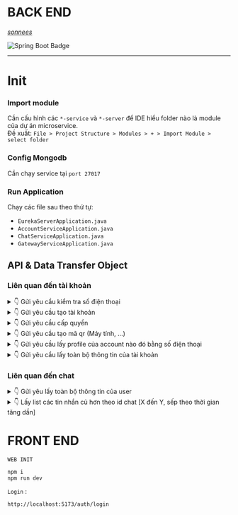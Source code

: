 # BACK END
*[sonnees](https://github.com/sonnees)* <br>

![Spring Boot Badge](https://img.shields.io/badge/Spring%20Boot-6DB33F?logo=springboot&logoColor=fff&style=for-the-badge)

<hr>


# Init
### Import module
Cần cấu hình các `*-service` và `*-server` để IDE hiểu folder nào là module của dự án microservice.  <br>
Đề xuất: `File > Project Structure > Modules > + > Import Module > select folder`

### Config Mongodb
Cần chạy service tại `port 27017` 

### Run Application
Chạy các file sau theo thứ tự: <br>
- `EurekaServerApplication.java` <br>
- `AccountServiceApplication.java` <br>
- `ChatServiceApplication.java` <br>
- `GatewayServiceApplication.java` <br>

## API & Data Transfer Object
### Liên quan đến tài khoản

<details>
  <summary>👇 Gửi yêu cầu kiểm tra số điện thoại </summary> <br>

`Method GET` : http://localhost:8081/api/auth/check-uniqueness-phone-number/{phoneNumber} <br>
```
http://localhost:8081/api/v1/auth/check-uniqueness-phone-number/0000000000
```
`Received` :
```
# Nếu không tồn tại tài khoản đã đăng ký bằng số điện thoại đó
HTTP 200

# Nếu tồn tại tài khoản đã đăng ký bằng số điện thoại đó
HTTP 409
{
    "userID": null,
    "userName": "Tú Anh",
    "gender": null,
    "birthday": null,
    "avatar": null,
    "background": null
}
```
</details>

<details>
  <summary>👇 Gửi yêu cầu tạo tài khoản </summary> 
  <hr>
  
`Method POST` : http://localhost:8081/api/v1/auth/register <br>
```
http://localhost:8081/api/v1/auth/register
```
`Body` :
```
{
    "phoneNumber":"0123456789",
    "password":"123",
    "userName":"Son nees",
    "gender":"true",
    "birthday":"2024-01-26",
    "role":"USER"
}
```  
`Received` :

```
# Thành công
HTTP 200
"success"

# Thất bại
HTTP 409
```

</details>

<details>
  <summary>👇 Gửi yêu cầu cấp quyền </summary> 
  <hr> 
  
`Method POST` : http://localhost:8081/api/v1/auth/authenticate <br>
```
http://localhost:8081/api/v1/auth/authenticate
```
`Body` :
```
{
    "phoneNumber":"0123456789",
    "password":"123"
}
```  
`Received` :
```
# Thành công
HTTP 200
"{một mã token}"

# Thất bại: do số điện thoại không đúng hoặc là do password không đúng
HTTP 401
```
</details>

<details>
  <summary>👇 Gửi yêu cầu tạo mã qr (Máy tính, ...) </summary> 
  <hr>

`Method GET` : http://localhost:8081/api/v1/auth/authenticate/qr-code <br>
```
http://localhost:8081/api/v1/auth/authenticate/qr-code
```
`Received` :
```
# Thành công
HTTP 200
"{một mã base64Image}"

# Thất bại:
HTTP 404 
```
</details>

<details>
  <summary>👇 Gửi yêu cầu lấy profile của account nào đó bằng số điện thoại </summary> 
  <hr>
  
`Method GET + TOKEN ` : http://localhost:8081/api/v1/account/profile/{phoneNumber} <br>
```
http://localhost:8081/api/v1/account/profile/0000000000
```
`Received` :
```
# Thành công (có account):
HTTP 200 OK
** Trường hợp xem thông tin của người khác: Có thể bị ẩn các thông tin theo cài đặt của người dùng
*** Ẩn năm sinh: Năm sinh về mặc định là 1900. Khi hiển thị ở frontend thì để **, không hiện 1900
*** Ẩn ngày tháng năm sinh: năm sinh nhận được là null
{
    "userID": "49a9768c-a2a8-4290-9653-5291b9718db1",
    "userName": "Tú Anh",
    "gender": true,
    "birthday": "2024-03-08T10:54:01.442+00:00",
    "avatar": "https://zalolite.s3.amazonaws.com/nam1.jpg",
    "background": "https://zalolite.s3.amazonaws.com/background1.jpg"
}

# Thất bại (Không tìm thấy account):
HTTP 404|500
```
</details>

<details>
  <summary>👇 Gửi yêu cầu lấy toàn bộ thông tin của tài khoản </summary> 
  <hr>

`Method GET + TOKEN` : http://localhost:8081/api/v1/account/info <br>
```
http://localhost:8081/api/v1/account/info
```

`Received` :
```
# Thành công (có account):
HTTP 200 OK
{info account}

# Thất bại (Không tìm thấy account từ token hoặc token lỗi):
HTTP 403
```
</details>

### Liên quan đến chat

<details>
  <summary>👇 Gửi yêu lấy toàn bộ thông tin của user </summary> <br>

`Method GET + TOKEN` : http://localhost:8082/api/v1/user/info/{userId} <br>
```
http://localhost:8082/api/v1/user/info/49a9768c-a2a8-4290-9653-5291b9718db1
```
`Received` :
```
# Failed
HTTP 401 Error token
HTTP 500 Error processing JSON

# Success
HTTP 200
{user-info}
```
</details>

<details>
  <summary>👇 Lấy list các tin nhắn củ hơn theo id chat [X đến Y, sếp theo thời gian tăng dần] </summary> <br>

`Method GET + TOKEN` : http://localhost:8082/api/v1/chat/x-to-y <br>
```
http://localhost:8082/api/v1/chat/x-to-y?id=49a9768c-a2a8-4290-9653-5291b9718db1&x=10&y=20
```
`Received` :
```
# Failed
# Success
HTTP 200
{danh sách chatActivity}
```
</details>


# FRONT END
`WEB INIT`
```
npm i
npm run dev
```
`Login` :
```
http://localhost:5173/auth/login
```


